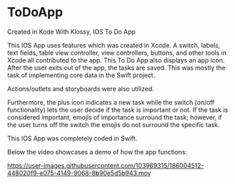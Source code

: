 # ToDoApp
Created in Kode With Klossy, IOS To Do App



This IOS App uses features which was created in Xcode. 
A switch, labels, text fields, table view controller, view controllers, buttons, and other tools in Xcode all contributed to the app. This To Do App also displays an app icon. After the user exits out of the app, the tasks are saved. This was mostly the task of implementing core data in the Swift project.

Actions/outlets and storyboards were also utilized.

Furthermore, the plus icon indicates a new task while the switch (on/off functionality) lets the user decide if the task is important or not. If the task is considered important, emojis of importance surround the task; however, if the user turns off the switch the emojis do not surround the specific task.

This IOS App was completely coded in Swift.

Below the video showcases a demo of how the app functions:


https://user-images.githubusercontent.com/103969315/186004512-448020f9-e075-4149-9068-8b90e5d5b943.mov

